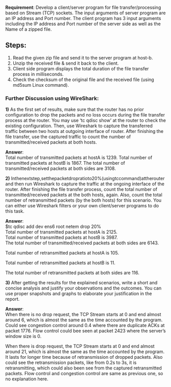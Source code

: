 **Requirement**: Develop a client/server program for file transfer/processing based on Stream (TCP) sockets. The input arguments of server program are an IP address and Port number. The client program has 3 input arguments including the IP address and Port number of the server side as well as the Name of a zipped file.

## **Steps**:
1) Read the given zip file and send it to the server program at host-b.
2) Unzip the received file & send it back to the client.
3) Client side program displays the total duration of the file transfer process in milliseconds.
4) Check the checksum of the original file and the received file (using md5sum Linux command).  


### **Further Discussion using WireShark**:   
**1)** As the first set of results, make sure that the router has no prior configuration to drop the packets and no loss occurs during the file transfer process at the router. You may use ‘tc qdisc show’ at the router to check the existing configuration. Then, use Wireshark to capture the transferred traffic between two hosts at outgoing interface of router. After finishing the file transfer, use the captured traffic to count the number of transmitted/received packets at both hosts.  

**Answer**:  
Total number of transmitted packets at hostA is 1239.
Total number of transmitted packets at hostB is 1867.
The total number of transmitted/received packets at both sides are 3108.  

**2)** Inthenextstep,setthepacketdropratioto20%(usingtccommand)attherouter and then run Wireshark to capture the traffic at the ongoing interface of the router. After finishing the file transfer process, count the total number of transmitted/received packets at the both hosts, again. Also, count the total number of retransmitted packets (by the both hosts) for this scenario. You can either use Wireshark filters or your own client/server programs to do this task.  

**Answer**:  
$tc qdisc add dev ens6 root netem drop 20%  
Total number of transmitted packets at hostA is 2125.  
Total number of transmitted packets at hostB is 3987.  
The total number of transmitted/received packets at both sides are 6143.  

Total number of retransmitted packets at hostA is 105.

Total number of retransmitted packets at hostB is 11.  

The total number of retransmitted packets at both sides are 116.

**3)** After getting the results for the explained scenarios, write a short and concise analysis and justify your observations and the outcomes. You can use proper snapshots and graphs to elaborate your justification in the report.  

**Answer**:  
When there is no drop request, the TCP Stream starts at 0 and end almost around 6, which is almost the same as the time accounted by the program. Could see congestion control around 0.4 where there are duplicate ACKs at packet 1776. Flow control could bee seen at packet 2423 where the server’s window size is 0.  

When there is drop request, the TCP Stream starts at 0 and end almost around 21, which is almost the same as the time accounted by the program. It lasts for longer time because of retransmission of dropped packets. Also could see the retransmission packets, like from 0.2s to 3s, it is retransmitting, which could also been see from the captured retransmitted packets. Flow control and congestion control are same as previous one, so no explanation here.


